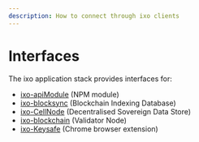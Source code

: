 ```yaml
---
description: How to connect through ixo clients
---
```


# Interfaces

The ixo application stack provides interfaces for:

* [ixo-apiModule](ixo-api-module.md) (NPM module)
* [ixo-blocksync](ixo-blocksync.md) (Blockchain Indexing Database)
* [ixo-CellNode](../sdks/ixo-cellnode.md) (Decentralised Sovereign Data Store)
* [ixo-blockchain](../sdks/ixo-blockchain-interfaces.md) (Validator Node)
* [ixo-Keysafe](../sdks/ixo-keysafe.md) (Chrome browser extension)

